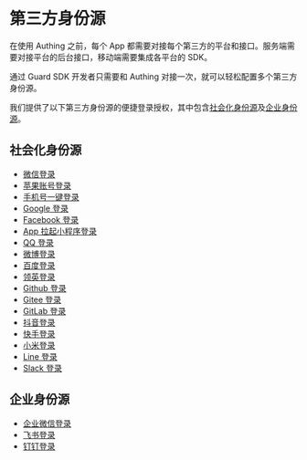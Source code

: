 # 第三方身份源

<LastUpdated/>

在使用 Authing 之前，每个 App 都需要对接每个第三方的平台和接口。服务端需要对接平台的后台接口，移动端需要集成各平台的 SDK。

通过 Guard SDK 开发者只需要和 Authing 对接一次，就可以轻松配置多个第三方身份源。

我们提供了以下第三方身份源的便捷登录授权，其中包含[社会化身份源](#社会化身份源)及[企业身份源](#企业身份源)。

## 社会化身份源
- [微信登录](./wechat.md)
- [苹果账号登录](./apple.md)
- [手机号一键登录](./oneauth.md)
- [Google 登录](./google.md)
- [Facebook 登录](./facebook.md)
- [App 拉起小程序登录](./miniprogram.md)
- [QQ 登录](./tencent.md)
- [微博登录](./weibo.md)
- [百度登录](./baidu.md)
- [领英登录](./linkedin.md)
- [Github 登录](./github.md)
- [Gitee 登录](./gitee.md)
- [GitLab 登录](./gitlab.md)
- [抖音登录](./douyin.md)
- [快手登录](./kuaishou.md)
- [小米登录](./xiaomi.md)
- [Line 登录](./line.md)
- [Slack 登录](./slack.md)

## 企业身份源
- [企业微信登录](./wecom.md)
- [飞书登录](./lark.md)
- [钉钉登录](./dingtalk.md)